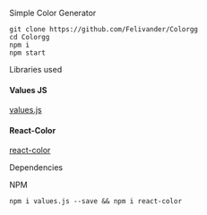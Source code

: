 Simple Color Generator

```
git clone https://github.com/Felivander/Colorgg
cd Colorgg
npm i
npm start
```

Libraries used



#### Values JS

[values.js](https://github.com/noeldelgado/values.js)

#### React-Color

[react-color](https://www.npmjs.com/package/react-color)


Dependencies

NPM
```
npm i values.js --save && npm i react-color
```

